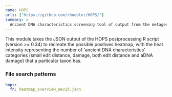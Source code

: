 ```yaml
---
name: HOPS
urls: ["https://github.com/rhuebler/HOPS/"]
summary: >
  Ancient DNA characteristics screening tool of output from the metagenomic aligner MALT
---
```


This module takes the JSON output of the HOPS postprocessing R script (version >= 0.34) to recreate the
possible positives heatmap, with the heat intensity representing the number of 'ancient DNA characteristics'
categories (small edit distance, damage, both edit distance and aDNA damage) that a particular taxon has.

### File search patterns

```yaml
hops:
  fn: heatmap_overview_Wevid.json
```
